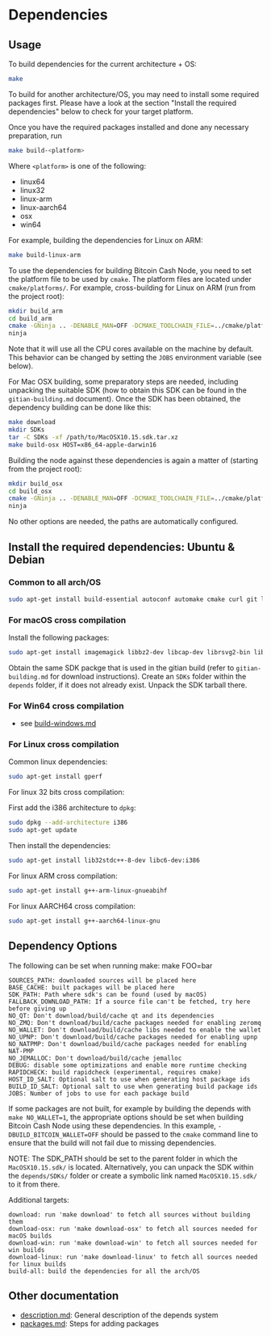 # Dependencies

## Usage

To build dependencies for the current architecture + OS:

```sh
make
```

To build for another architecture/OS, you may need to install
some required packages first. Please have a look at the section
"Install the required dependencies" below to check for your
target platform.

Once you have the required packages installed and done
any necessary preparation, run

```sh
make build-<platform>
```

Where `<platform>` is one of the following:

- linux64
- linux32
- linux-arm
- linux-aarch64
- osx
- win64

For example, building the dependencies for Linux on ARM:

```sh
make build-linux-arm
```

To use the dependencies for building Bitcoin Cash Node, you need to set
the platform file to be used by `cmake`.
The platform files are located under `cmake/platforms/`.
For example, cross-building for Linux on ARM (run from the project root):

```sh
mkdir build_arm
cd build_arm
cmake -GNinja .. -DENABLE_MAN=OFF -DCMAKE_TOOLCHAIN_FILE=../cmake/platforms/LinuxARM.cmake
ninja
```

Note that it will use all the CPU cores available on the machine by default.
This behavior can be changed by setting the `JOBS` environment variable (see
below).

For Mac OSX building, some preparatory steps are needed, including unpacking
the suitable SDK (how to obtain this SDK can be found in the `gitian-building.md`
document). Once the SDK has been obtained, the dependency building can be
done like this:

```sh
make download
mkdir SDKs
tar -C SDKs -xf /path/to/MacOSX10.15.sdk.tar.xz
make build-osx HOST=x86_64-apple-darwin16
```

Building the node against these dependencies is again a matter of (starting
from the project root):

```sh
mkdir build_osx
cd build_osx
cmake -GNinja .. -DENABLE_MAN=OFF -DCMAKE_TOOLCHAIN_FILE=../cmake/platforms/OSX.cmake
ninja
```

No other options are needed, the paths are automatically configured.

## Install the required dependencies: Ubuntu & Debian

### Common to all arch/OS

```sh
sudo apt-get install build-essential autoconf automake cmake curl git libtool ninja-build patch pkg-config python3 bison
```

### For macOS cross compilation

Install the following packages:

```sh
sudo apt-get install imagemagick libbz2-dev libcap-dev librsvg2-bin libtiff-tools python3-setuptools
```

Obtain the same SDK packge that is used in the gitian build (refer to `gitian-building.md` for download instructions).
Create an `SDKs` folder within the `depends` folder, if it does not already exist.
Unpack the SDK tarball there.

### For Win64 cross compilation

- see [build-windows.md](../doc/build-windows.md#cross-compilation-for-ubuntu-and-windows-subsystem-for-linux)

### For Linux cross compilation

Common linux dependencies:

```sh
sudo apt-get install gperf
```

For linux 32 bits cross compilation:

First add the i386 architecture to `dpkg`:

```sh
sudo dpkg --add-architecture i386
sudo apt-get update
```

Then install the dependencies:

```sh
sudo apt-get install lib32stdc++-8-dev libc6-dev:i386
```

For linux ARM cross compilation:

```sh
sudo apt-get install g++-arm-linux-gnueabihf
```

For linux AARCH64 cross compilation:

```sh
sudo apt-get install g++-aarch64-linux-gnu
```

## Dependency Options

The following can be set when running make: make FOO=bar

    SOURCES_PATH: downloaded sources will be placed here
    BASE_CACHE: built packages will be placed here
    SDK_PATH: Path where sdk's can be found (used by macOS)
    FALLBACK_DOWNLOAD_PATH: If a source file can't be fetched, try here before giving up
    NO_QT: Don't download/build/cache qt and its dependencies
    NO_ZMQ: Don't download/build/cache packages needed for enabling zeromq
    NO_WALLET: Don't download/build/cache libs needed to enable the wallet
    NO_UPNP: Don't download/build/cache packages needed for enabling upnp
    NO_NATPMP: Don't download/build/cache packages needed for enabling NAT-PMP
    NO_JEMALLOC: Don't download/build/cache jemalloc
    DEBUG: disable some optimizations and enable more runtime checking
    RAPIDCHECK: build rapidcheck (experimental, requires cmake)
    HOST_ID_SALT: Optional salt to use when generating host package ids
    BUILD_ID_SALT: Optional salt to use when generating build package ids
    JOBS: Number of jobs to use for each package build

If some packages are not built, for example by building the depends with
`make NO_WALLET=1`, the appropriate options should be set when building Bitcoin
Cash Node using these dependencies.
In this example, `-DBUILD_BITCOIN_WALLET=OFF` should be passed to the `cmake`
command line to ensure that the build will not fail due to missing dependencies.

NOTE: The SDK_PATH should be set to the parent folder in which the
`MacOSX10.15.sdk/` is located. Alternatively, you can unpack the SDK within
the `depends/SDKs/` folder or create a symbolic link named `MacOSX10.15.sdk/`
to it from there.

Additional targets:

    download: run 'make download' to fetch all sources without building them
    download-osx: run 'make download-osx' to fetch all sources needed for macOS builds
    download-win: run 'make download-win' to fetch all sources needed for win builds
    download-linux: run 'make download-linux' to fetch all sources needed for linux builds
    build-all: build the dependencies for all the arch/OS

## Other documentation

- [description.md](description.md): General description of the depends system
- [packages.md](packages.md): Steps for adding packages

